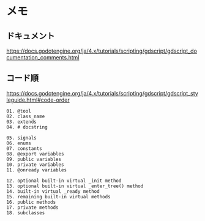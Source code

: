 # メモ

## ドキュメント

https://docs.godotengine.org/ja/4.x/tutorials/scripting/gdscript/gdscript_documentation_comments.html

## コード順

https://docs.godotengine.org/ja/4.x/tutorials/scripting/gdscript/gdscript_styleguide.html#code-order

```
01. @tool
02. class_name
03. extends
04. # docstring

05. signals
06. enums
07. constants
08. @export variables
09. public variables
10. private variables
11. @onready variables

12. optional built-in virtual _init method
13. optional built-in virtual _enter_tree() method
14. built-in virtual _ready method
15. remaining built-in virtual methods
16. public methods
17. private methods
18. subclasses
```
